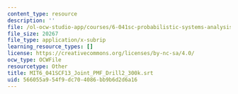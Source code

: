 ```yaml
---
content_type: resource
description: ''
file: /ol-ocw-studio-app/courses/6-041sc-probabilistic-systems-analysis-and-applied-probability-fall-2013/566055a954f9dc704086bb9b6d2d6a16_MIT6_041SCF13_Joint_PMF_Drill2_300k.srt
file_size: 20267
file_type: application/x-subrip
learning_resource_types: []
license: https://creativecommons.org/licenses/by-nc-sa/4.0/
ocw_type: OCWFile
resourcetype: Other
title: MIT6_041SCF13_Joint_PMF_Drill2_300k.srt
uid: 566055a9-54f9-dc70-4086-bb9b6d2d6a16
---
```

